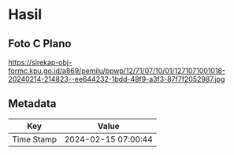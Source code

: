 # Hasil

## Foto C Plano

https://sirekap-obj-formc.kpu.go.id/a869/pemilu/ppwp/12/71/07/10/01/1271071001018-20240214-214823--ee644232-1bdd-48f9-a3f3-87f7f2052987.jpg


## Metadata

| Key        | Value               |
| ---------- | ------------------- |
| Time Stamp | 2024-02-15 07:00:44 |



